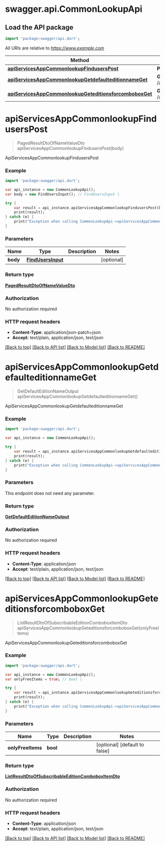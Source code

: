 # swagger.api.CommonLookupApi

## Load the API package
```dart
import 'package:swagger/api.dart';
```

All URIs are relative to *https://www.example.com*

Method | HTTP request | Description
------------- | ------------- | -------------
[**apiServicesAppCommonlookupFindusersPost**](CommonLookupApi.md#apiServicesAppCommonlookupFindusersPost) | **POST** /api/services/app/CommonLookup/FindUsers | ApiServicesAppCommonlookupFindusersPost
[**apiServicesAppCommonlookupGetdefaulteditionnameGet**](CommonLookupApi.md#apiServicesAppCommonlookupGetdefaulteditionnameGet) | **GET** /api/services/app/CommonLookup/GetDefaultEditionName | ApiServicesAppCommonlookupGetdefaulteditionnameGet
[**apiServicesAppCommonlookupGeteditionsforcomboboxGet**](CommonLookupApi.md#apiServicesAppCommonlookupGeteditionsforcomboboxGet) | **GET** /api/services/app/CommonLookup/GetEditionsForCombobox | ApiServicesAppCommonlookupGeteditionsforcomboboxGet


# **apiServicesAppCommonlookupFindusersPost**
> PagedResultDtoOfNameValueDto apiServicesAppCommonlookupFindusersPost(body)

ApiServicesAppCommonlookupFindusersPost



### Example 
```dart
import 'package:swagger/api.dart';

var api_instance = new CommonLookupApi();
var body = new FindUsersInput(); // FindUsersInput | 

try { 
    var result = api_instance.apiServicesAppCommonlookupFindusersPost(body);
    print(result);
} catch (e) {
    print("Exception when calling CommonLookupApi->apiServicesAppCommonlookupFindusersPost: $e\n");
}
```

### Parameters

Name | Type | Description  | Notes
------------- | ------------- | ------------- | -------------
 **body** | [**FindUsersInput**](FindUsersInput.md)|  | [optional] 

### Return type

[**PagedResultDtoOfNameValueDto**](PagedResultDtoOfNameValueDto.md)

### Authorization

No authorization required

### HTTP request headers

 - **Content-Type**: application/json-patch+json
 - **Accept**: text/plain, application/json, text/json

[[Back to top]](#) [[Back to API list]](../README.md#documentation-for-api-endpoints) [[Back to Model list]](../README.md#documentation-for-models) [[Back to README]](../README.md)

# **apiServicesAppCommonlookupGetdefaulteditionnameGet**
> GetDefaultEditionNameOutput apiServicesAppCommonlookupGetdefaulteditionnameGet()

ApiServicesAppCommonlookupGetdefaulteditionnameGet



### Example 
```dart
import 'package:swagger/api.dart';

var api_instance = new CommonLookupApi();

try { 
    var result = api_instance.apiServicesAppCommonlookupGetdefaulteditionnameGet();
    print(result);
} catch (e) {
    print("Exception when calling CommonLookupApi->apiServicesAppCommonlookupGetdefaulteditionnameGet: $e\n");
}
```

### Parameters
This endpoint does not need any parameter.

### Return type

[**GetDefaultEditionNameOutput**](GetDefaultEditionNameOutput.md)

### Authorization

No authorization required

### HTTP request headers

 - **Content-Type**: application/json
 - **Accept**: text/plain, application/json, text/json

[[Back to top]](#) [[Back to API list]](../README.md#documentation-for-api-endpoints) [[Back to Model list]](../README.md#documentation-for-models) [[Back to README]](../README.md)

# **apiServicesAppCommonlookupGeteditionsforcomboboxGet**
> ListResultDtoOfSubscribableEditionComboboxItemDto apiServicesAppCommonlookupGeteditionsforcomboboxGet(onlyFreeItems)

ApiServicesAppCommonlookupGeteditionsforcomboboxGet



### Example 
```dart
import 'package:swagger/api.dart';

var api_instance = new CommonLookupApi();
var onlyFreeItems = true; // bool | 

try { 
    var result = api_instance.apiServicesAppCommonlookupGeteditionsforcomboboxGet(onlyFreeItems);
    print(result);
} catch (e) {
    print("Exception when calling CommonLookupApi->apiServicesAppCommonlookupGeteditionsforcomboboxGet: $e\n");
}
```

### Parameters

Name | Type | Description  | Notes
------------- | ------------- | ------------- | -------------
 **onlyFreeItems** | **bool**|  | [optional] [default to false]

### Return type

[**ListResultDtoOfSubscribableEditionComboboxItemDto**](ListResultDtoOfSubscribableEditionComboboxItemDto.md)

### Authorization

No authorization required

### HTTP request headers

 - **Content-Type**: application/json
 - **Accept**: text/plain, application/json, text/json

[[Back to top]](#) [[Back to API list]](../README.md#documentation-for-api-endpoints) [[Back to Model list]](../README.md#documentation-for-models) [[Back to README]](../README.md)

